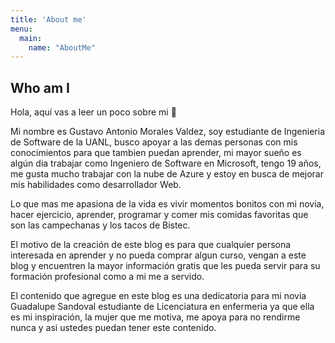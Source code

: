 ```yaml
---
title: 'About me'
menu:
  main:
    name: "AboutMe"
---
```


## Who am I

Hola, aquí vas a leer un poco sobre mi 🤩

Mi nombre es Gustavo Antonio Morales Valdez, soy estudiante de Ingenieria de Software de la UANL, busco apoyar a las demas personas con mis conocimientos para que tambien puedan aprender, mi mayor sueño es algún dia trabajar como Ingeniero de Software en Microsoft, tengo 19 años, me gusta mucho trabajar con la nube de Azure y estoy en busca de mejorar mis habilidades como desarrollador Web.

Lo que mas me apasiona de la vida es vivir momentos bonitos con mi novia, hacer ejercicio, aprender, programar y comer mis comidas favoritas que son las campechanas y los tacos de Bistec.

El motivo de la creación de este blog es para que cualquier persona interesada en aprender y no pueda comprar algun curso, vengan a este blog y encuentren la mayor información gratis que les pueda servir para su formación profesional como a mi me a servido. 

El contenido que agregue en este blog es una dedicatoria para mi novia Guadalupe Sandoval estudiante de Licenciatura en enfermeria ya que ella es mi inspiración, la mujer que me motiva, me apoya para no rendirme nunca y asi ustedes puedan tener este contenido.


